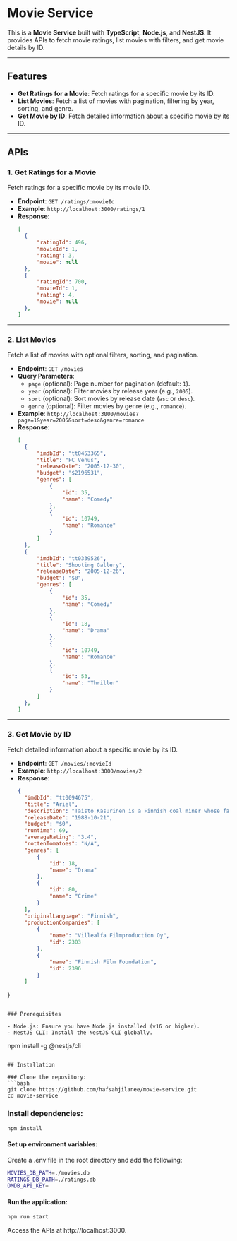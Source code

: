 

# Movie Service

This is a **Movie Service** built with **TypeScript**, **Node.js**, and **NestJS**. It provides APIs to fetch movie ratings, list movies with filters, and get movie details by ID.

---

## Features

- **Get Ratings for a Movie**: Fetch ratings for a specific movie by its ID.
- **List Movies**: Fetch a list of movies with pagination, filtering by year, sorting, and genre.
- **Get Movie by ID**: Fetch detailed information about a specific movie by its ID.

---

## APIs

### 1. **Get Ratings for a Movie**
Fetch ratings for a specific movie by its movie ID.

- **Endpoint**: `GET /ratings/:movieId`
- **Example**: `http://localhost:3000/ratings/1`
- **Response**:
  ```json
  [
    {
        "ratingId": 496,
        "movieId": 1,
        "rating": 3,
        "movie": null
    },
    {
        "ratingId": 700,
        "movieId": 1,
        "rating": 4,
        "movie": null
    },
  ]
  ```

---

### 2. **List Movies**
Fetch a list of movies with optional filters, sorting, and pagination.

- **Endpoint**: `GET /movies`
- **Query Parameters**:
  - `page` (optional): Page number for pagination (default: `1`).
  - `year` (optional): Filter movies by release year (e.g., `2005`).
  - `sort` (optional): Sort movies by release date (`asc` or `desc`).
  - `genre` (optional): Filter movies by genre (e.g., `romance`).
- **Example**: `http://localhost:3000/movies?page=1&year=2005&sort=desc&genre=romance`
- **Response**:
  ```json
  [
    {
        "imdbId": "tt0453365",
        "title": "FC Venus",
        "releaseDate": "2005-12-30",
        "budget": "$2196531",
        "genres": [
            {
                "id": 35,
                "name": "Comedy"
            },
            {
                "id": 10749,
                "name": "Romance"
            }
        ]
    },
    {
        "imdbId": "tt0339526",
        "title": "Shooting Gallery",
        "releaseDate": "2005-12-26",
        "budget": "$0",
        "genres": [
            {
                "id": 35,
                "name": "Comedy"
            },
            {
                "id": 18,
                "name": "Drama"
            },
            {
                "id": 10749,
                "name": "Romance"
            },
            {
                "id": 53,
                "name": "Thriller"
            }
        ]
    },
  ]
  ```

---

### 3. **Get Movie by ID**
Fetch detailed information about a specific movie by its ID.

- **Endpoint**: `GET /movies/:movieId`
- **Example**: `http://localhost:3000/movies/2`
- **Response**:
  ```json
  {
    "imdbId": "tt0094675",
    "title": "Ariel",
    "description": "Taisto Kasurinen is a Finnish coal miner whose father has just committed suicide and who is framed for a crime he did not commit. In jail, he starts to dream about leaving the country and starting a new life. He escapes from prison but things don't go as planned...",
    "releaseDate": "1988-10-21",
    "budget": "$0",
    "runtime": 69,
    "averageRating": "3.4",
    "rottenTomatoes": "N/A",
    "genres": [
        {
            "id": 18,
            "name": "Drama"
        },
        {
            "id": 80,
            "name": "Crime"
        }
    ],
    "originalLanguage": "Finnish",
    "productionCompanies": [
        {
            "name": "Villealfa Filmproduction Oy",
            "id": 2303
        },
        {
            "name": "Finnish Film Foundation",
            "id": 2396
        }
    ]
}
  ```

### Prerequisites

- Node.js: Ensure you have Node.js installed (v16 or higher).
- NestJS CLI: Install the NestJS CLI globally.
  ```
  npm install -g @nestjs/cli
  ```

## Installation

### Clone the repository:
```bash
git clone https://github.com/hafsahjilanee/movie-service.git
cd movie-service
```

### Install dependencies:
```bash
npm install
```
#### Set up environment variables:
Create a .env file in the root directory and add the following:

```bash
MOVIES_DB_PATH=./movies.db
RATINGS_DB_PATH=./ratings.db
OMDB_API_KEY=
```

#### Run the application:
```bash
npm run start
```
Access the APIs at http://localhost:3000.
  

